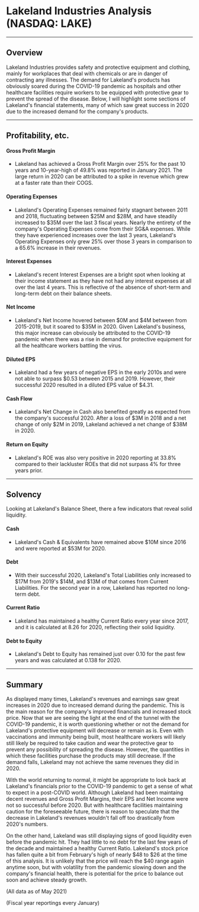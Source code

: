 # Lakeland Industries Analysis (NASDAQ: LAKE)
---
## Overview
Lakeland Industries provides safety and protective equipment and clothing, mainly for workplaces that deal with chemicals or are in danger of contracting any illnesses. The demand for Lakeland's products has obviously soared during the COVID-19 pandemic as hospitals and other healthcare facilities require workers to be equipped with protective gear to prevent the spread of the disease. Below, I will highlight some sections of Lakeland's financial statements, many of which saw great success in 2020 due to the increased demand for the company's products.

---
## Profitability, etc.

#### Gross Profit Margin
- Lakeland has achieved a Gross Profit Margin over 25% for the past 10 years and 10-year-high of 49.8% was reported in January 2021. The large return in 2020 can be attributed to a spike in revenue which grew at a faster rate than their COGS. 

#### Operating Expenses
- Lakeland's Operating Expenses remained fairly stagnant between 2011 and 2018, fluctuating between $25M and $28M, and have steadily increased to $35M over the last 3 fiscal years. Nearly the entirety of the company's Operating Expenses come from their SG&A expenses. While they have experienced increases over the last 3 years, Lakeland's Operating Expenses only grew 25% over those 3 years in comparison to a 65.6% increase in their revenues. 

#### Interest Expenses
- Lakeland's recent Interest Expenses are a bright spot when looking at their income statement as they have not had any interest expenses at all over the last 4 years. This is reflective of the absence of short-term and long-term debt on their balance sheets. 

#### Net Income
- Lakeland's Net Income hovered between $0M and $4M between from 2015-2019, but it soared to $35M in 2020. Given Lakeland's business, this major increase can obviously be attributed to the COVID-19 pandemic when there was a rise in demand for protective equipment for all the healthcare workers battling the virus. 

#### Diluted EPS
- Lakeland had a few years of negative EPS in the early 2010s and were not able to surpass $0.53 between 2015 and 2019. However, their successful 2020 resulted in a diluted EPS value of $4.31.

#### Cash Flow
- Lakeland's Net Change in Cash also benefited greatly as expected from the company's successful 2020. After a loss of $3M in 2018 and a net change of only $2M in 2019, Lakeland achieved a net change of $38M in 2020. 

#### Return on Equity
- Lakeland's ROE was also very positive in 2020 reporting at 33.8% compared to their lackluster ROEs that did not surpass 4% for three years prior. 
---
## Solvency
Looking at Lakeland's Balance Sheet, there a few indicators that reveal solid liquidity.

#### Cash
- Lakeland's Cash & Equivalents have remained above $10M since 2016 and were reported at $53M for 2020. 

#### Debt
- With their successful 2020, Lakeland's Total Liabilities only increased to $17M from 2019's $14M, and $13M of that comes from Current Liabilities. For the second year in a row, Lakeland has reported no long-term debt.  

#### Current Ratio
- Lakeland has maintained a healthy Current Ratio every year since 2017, and it is calculated at 8.26 for 2020, reflecting their solid liquidity.

#### Debt to Equity
- Lakeland's Debt to Equity has remained just over 0.10 for the past few years and was calculated at 0.138 for 2020. 
---
## Summary
As displayed many times, Lakeland's revenues and earnings saw great increases in 2020 due to increased demand during the pandemic. This is the main reason for the company's improved financials and increased stock price. Now that we are seeing the light at the end of the tunnel with the COVID-19 pandemic, it is worth questioning whether or not the demand for Lakeland's protective equipment will decrease or remain as is. Even with vaccinations and immunity being built, most healthcare workers will likely still likely be required to take caution and wear the protective gear to prevent any possibility of spreading the disease. However, the quantities in which these facilities purchase the products may still decrease. If the demand falls, Lakeland may not achieve the same revenues they did in 2020.

With the world returning to normal, it might be appropriate to look back at Lakeland's financials prior to the COVID-19 pandemic to get a sense of what to expect in a post-COVID world. Although Lakeland had been maintaing decent revenues and Gross Profit Margins, their EPS and Net Income were not so successful before 2020. But with healthcare facilities maintaining caution for the foreseeable future, there is reason to speculate that the decrease in Lakeland's revenues wouldn't fall off too drastically from 2020's numbers. 

On the other hand, Lakeland was still displaying signs of good liquidity even before the pandemic hit. They had little to no debt for the last few years of the decade and maintained a healthy Current Ratio. Lakeland's stock price has fallen quite a bit from February's high of nearly $48 to $26 at the time of this analysis. It is unlikely that the price will reach the $40 range again anytime soon, but with volatility from the pandemic slowing down and the company's financial health, there is potential for the price to balance out soon and achieve steady growth. 



(All data as of May 2021)

(Fiscal year reportings every January)

